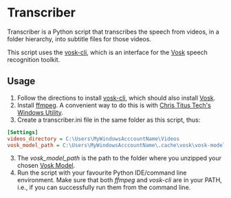 # Transcriber
Transcriber is a Python script that transcribes the speech from videos, in a folder hierarchy, into subtitle files for those videos.

This script uses the [vosk-cli](https://github.com/elan-ev/vosk-cli), which is an interface for the [Vosk](https://alphacephei.com/vosk/) speech recognition toolkit. 

## Usage
1. Follow the directions to install [vosk-cli](https://github.com/elan-ev/vosk-cli), which should also install [Vosk](https://alphacephei.com/vosk/).
2. Install [ffmpeg](https://www.ffmpeg.org/). A convenient way to do this is with [Chris Titus Tech's Windows Utility](https://github.com/ChrisTitusTech/winutil).
2. Create a transcriber.ini file in the same folder as this script, thus:

```ini
[Settings]
videos_directory = C:\Users\MyWindowsAcccountName\Videos
vosk_model_path = C:\Users\MyWindowsAcccountName\.cache\vosk\vosk-model-en-us-0.22
```
3. The *vosk_model_path* is the path to the folder where you unzipped your chosen [Vosk Model](https://alphacephei.com/vosk/models).
4. Run the script with your favourite Python IDE/command line environment. Make sure that both *ffmpeg* and *vosk-cli* are in your PATH, i.e., if you can successfully run them from the command line.

